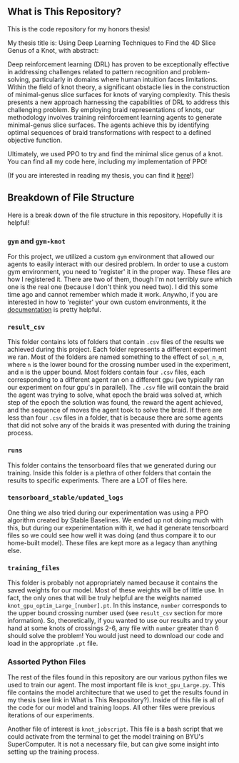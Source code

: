 ## What is This Repository?

This is the code repository for my honors thesis!

My thesis title is: Using Deep Learning Techniques to Find the 4D Slice Genus of a Knot, with abstract:

Deep reinforcement learning (DRL) has proven to be exceptionally effective in addressing challenges 
related to pattern recognition and problem-solving, particularly in domains where human intuition faces limitations. 
Within the field of knot theory, a significant obstacle lies in the construction of minimal-genus slice surfaces for knots of varying complexity. 
This thesis presents a new approach harnessing the capabilities of DRL to address this challenging problem. 
By employing braid representations of knots, our methodology involves training reinforcement learning agents to generate minimal-genus slice surfaces. 
The agents achieve this by identifying optimal sequences of braid transformations with respect to a defined objective function.

Ultimately, we used PPO to try and find the minimal slice genus of a knot. You can find all my code here, including my implementation of PPO! 

(If you are interested in reading my thesis, you can find it [here](https://scholarsarchive.byu.edu/cgi/preview.cgi?article=1352&context=studentpub_uht)!)

## Breakdown of File Structure

Here is a break down of the file structure in this repository. Hopefully it is helpful!

### `gym` and `gym-knot`

For this project, we utilized a custom `gym` environment that allowed our agents to easily interact with our desired problem. In order to use a custom gym environment, you need to 'register' it in the proper way. These files are how I registered it. There are two of them, though I'm not terribly sure which one is the real one (because I don't think you need two). I did this some time ago and cannot remember which made it work. Anywho, if you are interested in how to 'register' your own custom environments, it the [documentation](https://www.gymlibrary.dev/content/environment_creation/) is pretty helpful.

### `result_csv`

This folder contains lots of folders that contain `.csv` files of the results we achieved during this project. Each folder represents a different experiment we ran. Most of the folders are named something to the effect of `sol_n_m`, where `n` is the lower bound for the crossing number used in the experiment, and `m` is the upper bound. Most folders contain four `.csv` files, each corresponding to a different agent ran on a different gpu (we typically ran our experiment on four gpu's in parallel). The `.csv` file will contain the braid the agent was trying to solve, what epoch the braid was solved at, which step of the epoch the solution was found, the reward the agent achieved, and the sequence of moves the agent took to solve the braid. If there are less than four `.csv` files in a folder, that is because there are some agents that did not solve any of the braids it was presented with during the training process.

### `runs`

This folder contains the tensorboard files that we generated during our training. Inside this folder is a plethra of other folders that contain the results to specific experiments. There are a LOT of files here.

### `tensorboard_stable/updated_logs`

One thing we also tried during our experimentation was using a PPO algorithm created by Stable Baselines. We ended up not doing much with this, but during our experimentation with it, we had it generate tensorboard files so we could see how well it was doing (and thus compare it to our home-built model). These files are kept more as a legacy than anything else.

### `training_files`

This folder is probably not appropriately named because it contains the saved weights for our model. Most of these weights will be of little use. In fact, the only ones that will be truly helpful are the weights named `knot_gpu_optim_Large_[number].pt`. In this instance, `number` corresponds to the upper bound crossing number used (see `result_csv` section for more information). So, theoretically, if you wanted to use our results and try your hand at some knots of crossings 2-6, any file with `number` greater than 6 should solve the problem! You would just need to download our code and load in the appropriate `.pt` file.

### Assorted Python Files

The rest of the files found in this repository are our various python files we used to train our agent. The most important file is `knot_gpu_Large.py`. This file contains the model architecture that we used to get the results found in my thesis (see link in What is This Respository?). Inside of this file is all of the code for our model and training loops. All other files were previous iterations of our experiments.

Another file of interest is `knot_jobscript`. This file is a bash script that we could activate from the terminal to get the model training on BYU's SuperComputer. It is not a necessary file, but can give some insight into setting up the training process.
